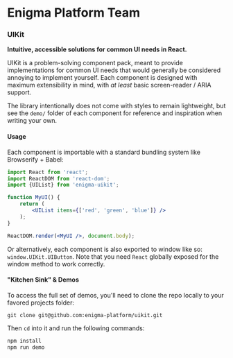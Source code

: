 # Enigma Platform Team
### UIKit

**Intuitive, accessible solutions for common UI needs in React.**

UIKit is a problem-solving component pack, meant to provide implementations for common UI needs that would generally be considered annoying to implement yourself. Each component is designed with maximum extensibility in mind, with _at least_ basic screen-reader / ARIA support.

The library intentionally does not come with styles to remain lightweight, but see the `demo/` folder of each component for reference and inspiration when writing your own.

#### Usage

Each component is importable with a standard bundling system like Browserify + Babel:

```jsx
import React from 'react';
import ReactDOM from 'react-dom';
import {UIList} from 'enigma-uikit';

function MyUI() {
    return (
        <UIList items={['red', 'green', 'blue']} />
    );
}

ReactDOM.render(<MyUI />, document.body);
```

Or alternatively, each component is also exported to window like so: `window.UIKit.UIButton`. Note that you need `React` globally exposed for the window method to work correctly.


#### "Kitchen Sink" & Demos

To access the full set of demos, you'll need to clone the repo locally to your favored projects folder:

```
git clone git@github.com:enigma-platform/uikit.git
```

Then `cd` into it and run the following commands:

```bash
npm install
npm run demo
```

